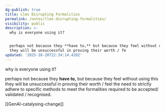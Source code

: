```yaml
---
dg-publish: true
title: Llms Disrupting Formalities
permalink: /notes/llms-disrupting-formalities/
visibility: public
description: >-
  why is everyone using it? 


  perhaps not because they **have to,** but because they feel without using this
  they will be unsuccessful in proving their worth / fe
updated: '2025-10-20T22:34:14.420Z'
---
```


why is everyone using it? 

perhaps not because they **have to,** but because they feel without using this they will be unsuccessful in proving their worth / feel the need to strictly adhere to specific methods to meet the formalities required to be accepted/ validated / recognised.

[[GenAI-catalysing-change]]

